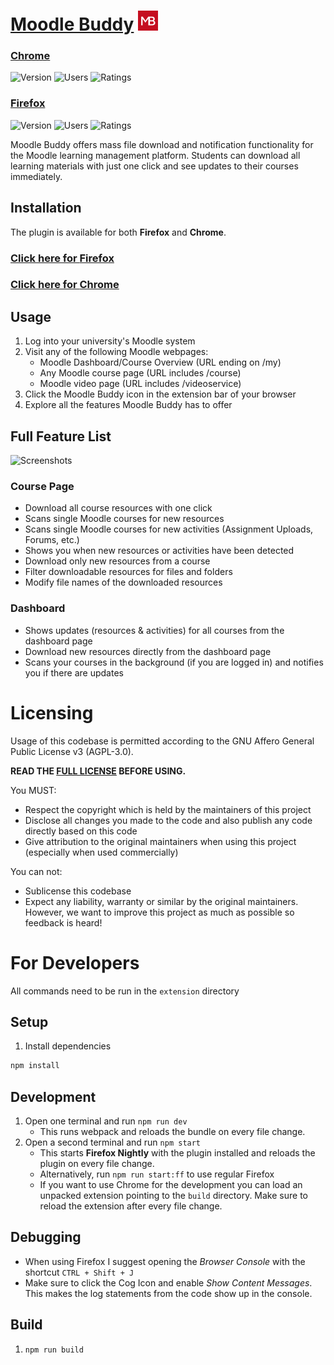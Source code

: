 # [Moodle Buddy](https://moodlebuddy.com) ![Icon](website/static/mb.png)

### [Chrome](https://chrome.google.com/webstore/detail/moodle-buddy/nomahjpllnbcpbggnpiehiecfbjmcaeo)

![Version](https://img.shields.io/chrome-web-store/v/nomahjpllnbcpbggnpiehiecfbjmcaeo)
![Users](https://img.shields.io/chrome-web-store/users/nomahjpllnbcpbggnpiehiecfbjmcaeo)
![Ratings](https://img.shields.io/chrome-web-store/rating/nomahjpllnbcpbggnpiehiecfbjmcaeo)

### [Firefox](https://addons.mozilla.org/en-US/firefox/addon/moodle-buddy/)

![Version](https://img.shields.io/amo/v/moodle-buddy)
![Users](https://img.shields.io/amo/users/moodle-buddy)
![Ratings](https://img.shields.io/amo/rating/moodle-buddy)

Moodle Buddy offers mass file download and notification functionality for the Moodle learning management platform. Students can download all learning materials with just one click and see updates to their courses immediately.

## Installation

The plugin is available for both **Firefox** and **Chrome**.

### [Click here for **Firefox**](https://addons.mozilla.org/en-US/firefox/addon/moodle-buddy/)

### [Click here for **Chrome**](https://chrome.google.com/webstore/detail/moodle-buddy/nomahjpllnbcpbggnpiehiecfbjmcaeo)

## Usage

1. Log into your university's Moodle system
2. Visit any of the following Moodle webpages:
   - Moodle Dashboard/Course Overview (URL ending on /my)
   - Any Moodle course page (URL includes /course)
   - Moodle video page (URL includes /videoservice)
3. Click the Moodle Buddy icon in the extension bar of your browser
4. Explore all the features Moodle Buddy has to offer

## Full Feature List

![Screenshots](screenshots/combined.png "Course page (simple) | Course page (detailed) | Dashboard page")

### Course Page

- Download all course resources with one click
- Scans single Moodle courses for new resources
- Scans single Moodle courses for new activities (Assignment Uploads, Forums, etc.)
- Shows you when new resources or activities have been detected
- Download only new resources from a course
- Filter downloadable resources for files and folders
- Modify file names of the downloaded resources

### Dashboard

- Shows updates (resources & activities) for all courses from the dashboard page
- Download new resources directly from the dashboard page
- Scans your courses in the background (if you are logged in) and notifies you if there are updates

# Licensing

Usage of this codebase is permitted according to the GNU Affero General Public License v3 (AGPL-3.0).

**READ THE [FULL LICENSE](LICENSE) BEFORE USING.**

You MUST:

- Respect the copyright which is held by the maintainers of this project
- Disclose all changes you made to the code and also publish any code directly based on this code
- Give attribution to the original maintainers when using this project (especially when used commercially)

You can not:

- Sublicense this codebase
- Expect any liability, warranty or similar by the original maintainers. However, we want to improve this project as much as possible so feedback is heard!

# For Developers

All commands need to be run in the `extension` directory

## Setup

1. Install dependencies

```bash
npm install
```

## Development

1. Open one terminal and run `npm run dev`
   - This runs webpack and reloads the bundle on every file change.
2. Open a second terminal and run `npm start`
   - This starts **Firefox Nightly** with the plugin installed and reloads the plugin on every file change.
   - Alternatively, run `npm run start:ff` to use regular Firefox
   - If you want to use Chrome for the development you can load an unpacked extension pointing to the `build` directory. Make sure to reload the extension after every file change.

## Debugging

- When using Firefox I suggest opening the _Browser Console_ with the shortcut `CTRL + Shift + J`
- Make sure to click the Cog Icon and enable _Show Content Messages_. This makes the log statements from the code show up in the console.

## Build

1. `npm run build`
